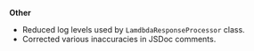 **Other**

* Reduced log levels used by `LamdbdaResponseProcessor` class.
* Corrected various inaccuracies in JSDoc comments.